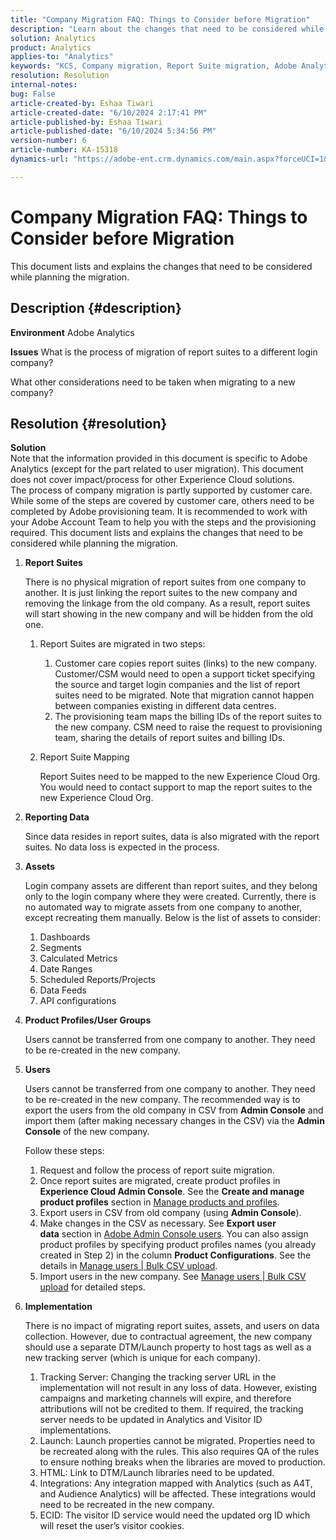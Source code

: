 ```yaml
---
title: "Company Migration FAQ: Things to Consider before Migration"
description: "Learn about the changes that need to be considered while planning the company migration."
solution: Analytics
product: Analytics
applies-to: "Analytics"
keywords: "KCS, Company migration, Report Suite migration, Adobe Analytics, Admin Console, FAQ, new company, provisioning, CSM, Adobe Account Team, FAQ"
resolution: Resolution
internal-notes: 
bug: False
article-created-by: Eshaa Tiwari
article-created-date: "6/10/2024 2:17:41 PM"
article-published-by: Eshaa Tiwari
article-published-date: "6/10/2024 5:34:56 PM"
version-number: 6
article-number: KA-15318
dynamics-url: "https://adobe-ent.crm.dynamics.com/main.aspx?forceUCI=1&pagetype=entityrecord&etn=knowledgearticle&id=7cf13a30-3427-ef11-840a-00224803cdc1"

---
```

# Company Migration FAQ: Things to Consider before Migration


This document lists and explains the changes that need to be considered while planning the migration.



## Description {#description}


<b>Environment</b>
 Adobe Analytics

<b>Issues</b>
 What is the process of migration of report suites to a different login company?

What other considerations need to be taken when migrating to a new company?


## Resolution {#resolution}


<b>Solution</b>
<br>Note that the information provided in this document is specific to Adobe Analytics (except for the part related to user migration). This document does not cover impact/process for other Experience Cloud solutions.<br>
The process of company migration is partly supported by customer care. While some of the steps are covered by customer care, others need to be completed by Adobe provisioning team. It is recommended to work with your Adobe Account Team to help you with the steps and the provisioning required. This document lists and explains the changes that need to be considered while planning the migration.

1. <b>Report Suites</b>

    There is no physical migration of report suites from one company to another. It is just linking the report suites to the new company and removing the linkage from the old company. As a result, report suites will start showing in the new company and will be hidden from the old one.

    1. Report Suites are migrated in two steps:

        1. Customer care copies report suites (links) to the new company. Customer/CSM would need to open a support ticket specifying the source and target login companies and the list of report suites need to be migrated. Note that migration cannot happen between companies existing in different data centres.
        2. The provisioning team maps the billing IDs of the report suites to the new company. CSM need to raise the request to provisioning team, sharing the details of report suites and billing IDs.

            
    2. Report Suite Mapping

        Report Suites need to be mapped to the new Experience Cloud Org. You would need to contact support to map the report suites to the new Experience Cloud Org.

        
2. <b>Reporting Data</b>

    Since data resides in report suites, data is also migrated with the report suites. No data loss is expected in the process.

    
3. <b>Assets</b>

    Login company assets are different than report suites, and they belong only to the login company where they were created. Currently, there is no automated way to migrate assets from one company to another, except recreating them manually. Below is the list of assets to consider:

    1. Dashboards
    2. Segments
    3. Calculated Metrics
    4. Date Ranges
    5. Scheduled Reports/Projects
    6. Data Feeds
    7. API configurations

        
4. <b>Product Profiles/User Groups</b>

    Users cannot be transferred from one company to another. They need to be re-created in the new company.

    
5. <b>Users</b>

    Users cannot be transferred from one company to another. They need to be re-created in the new company. The recommended way is to export the users from the old company in CSV from <b>Admin Console</b> and import them (after making necessary changes in the CSV) via the <b>Admin Console</b> of the new company.

    

    Follow these steps:

    1. Request and follow the process of report suite migration.
    2. Once report suites are migrated, create product profiles in <b>Experience Cloud Admin Console</b>. See the <b>Create and manage product profiles</b> section in [Manage products and profiles](https://helpx.adobe.com/in/enterprise/using/manage-products-and-profiles.html).
    3. Export users in CSV from old company (using <b>Admin Console</b>).
    4. Make changes in the CSV as necessary. See <b>Export user data</b> section in [Adobe Admin Console users](https://helpx.adobe.com/in/enterprise/using/users.html). You can also assign product profiles by specifying product profiles names (you already created in Step 2) in the column <b>Product Configurations</b>. See the details in [Manage users | Bulk CSV upload](https://helpx.adobe.com/in/enterprise/using/bulk-upload-users.html).
    5. Import users in the new company. See [Manage users | Bulk CSV upload](https://helpx.adobe.com/in/enterprise/using/bulk-upload-users.html) for detailed steps.

        
6. <b>Implementation</b>

    There is no impact of migrating report suites, assets, and users on data collection. However, due to contractual agreement, the new company should use a separate DTM/Launch property to host tags as well as a new tracking server (which is unique for each company).

    1. Tracking Server: Changing the tracking server URL in the implementation will not result in any loss of data. However, existing campaigns and marketing channels will expire, and therefore attributions will not be credited to them. If required, the tracking server needs to be updated in Analytics and Visitor ID implementations.
    2. Launch: Launch properties cannot be migrated. Properties need to be recreated along with the rules. This also requires QA of the rules to ensure nothing breaks when the libraries are moved to production.
    3. HTML: Link to DTM/Launch libraries need to be updated.
    4. Integrations: Any integration mapped with Analytics (such as A4T, and Audience Analytics) will be affected. These integrations would need to be recreated in the new company.
    5. ECID: The visitor ID service would need the updated org ID which will reset the user’s visitor cookies.


